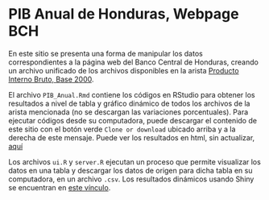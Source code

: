 # PIB Anual de Honduras, Webpage BCH

En este sitio se presenta una forma de manipular los datos correspondientes a la p&#225;gina web del Banco Central de Honduras, creando un archivo unificado de los archivos disponibles en la arista [Producto Interno Bruto, Base 2000](https://www.bch.hn/pib_base2000.php).

El archivo `PIB_Anual.Rmd` contiene los c&#243;digos en RStudio para obtener los resultados a nivel de tabla y gr&#225;fico din&#225;mico de todos los archivos de la arista mencionada (no se descargan las variaciones porcentuales). Para ejecutar c&#243;digos desde su computadora, puede descargar el contenido de este sitio con el bot&#243;n verde `Clone or download` ubicado arriba y a la derecha de este mensaje. Puede ver los resultados en html, sin actualizar, [aqu&#237;](https://rpubs.com/ElvisCasco/PIB_Anual_BCH)

Los archivos `ui.R` y `server.R` ejecutan un proceso que permite visualizar los datos en una tabla y descargar los datos de origen para dicha tabla en su computadora, en un archivo `.csv`. Los resultados din&#225;micos usando Shiny se encuentran en [este v&#237;nculo](https://elviscasco.shinyapps.io/EstadisticaBCH/).
